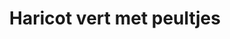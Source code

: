 ---
index: 32
title: Haricot vert met peultjes
slugify: haricot-vert-met-peultjes
product: haricot verts
book: The cookbook
page: 50
dish: aside
---